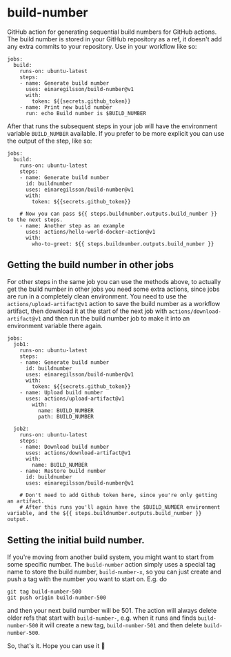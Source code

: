 # build-number
GitHub action for generating sequential build numbers for GitHub actions. The build number is stored in your GitHub repository as a ref, it doesn't add any extra commits to your repository. Use in your workflow like so:

```
jobs:
  build:
    runs-on: ubuntu-latest
    steps:
    - name: Generate build number
      uses: einaregilsson/build-number@v1 
      with:
        token: ${{secrets.github_token}}        
    - name: Print new build number
      run: echo Build number is $BUILD_NUMBER
```

After that runs the subsequent steps in your job will have the environment variable ```BUILD_NUMBER``` available. If you prefer to be more explicit you can use the output of the step, like so:

```
jobs:
  build:
    runs-on: ubuntu-latest
    steps:
    - name: Generate build number
      id: buildnumber
      uses: einaregilsson/build-number@v1 
      with:
        token: ${{secrets.github_token}}        
    
    # Now you can pass ${{ steps.buildnumber.outputs.build_number }} to the next steps.
    - name: Another step as an example
      uses: actions/hello-world-docker-action@v1
      with:
        who-to-greet: ${{ steps.buildnumber.outputs.build_number }}
```

## Getting the build number in other jobs

For other steps in the same job you can use the methods above, to actually get the build number in other jobs you need some extra actions, since jobs are run in a completely clean environment. You need to use the ```actions/upload-artifact@v1``` action to save the build number as a workflow artifact, then download it at the start of the next job with ```actions/download-artifact@v1``` and then run the build number job to make it into an environment variable there again.

```
jobs:
  job1:
    runs-on: ubuntu-latest
    steps:
    - name: Generate build number
      id: buildnumber
      uses: einaregilsson/build-number@v1 
      with:
        token: ${{secrets.github_token}}        
    - name: Upload build number
      uses: actions/upload-artifact@v1
        with:
          name: BUILD_NUMBER
          path: BUILD_NUMBER
          
  job2:
    runs-on: ubuntu-latest
    steps:
    - name: Download build number
      uses: actions/download-artifact@v1
      with:
        name: BUILD_NUMBER
    - name: Restore build number
      id: buildnumber
      uses: einaregilsson/build-number@v1 
    
    # Don't need to add Github token here, since you're only getting an artifact.
    # After this runs you'll again have the $BUILD_NUMBER environment variable, and the ${{ steps.buildnumber.outputs.build_number }} output.
```


## Setting the initial build number.

If you're moving from another build system, you might want to start from some specific number. The ```build-number``` action simply uses a special tag name to store the build number, ```build-number-x```, so you can just create and push a tag with the number you want to start on. E.g. do

```
git tag build-number-500
git push origin build-number-500
```

and then your next build number will be 501. The action will always delete older refs that start with ```build-number-```, e.g. when it runs and finds ```build-number-500``` it will create a new tag, ```build-number-501``` and then delete ```build-number-500```.

So, that's it. Hope you can use it 🙂

